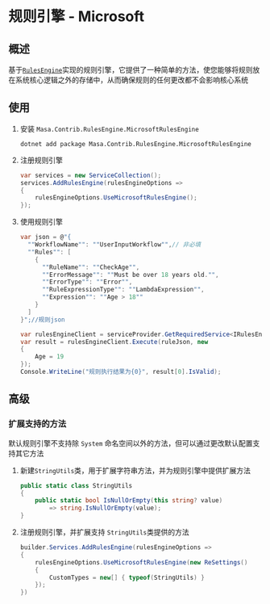 # 规则引擎 - Microsoft

## 概述

基于[`RulesEngine`](https://github.com/microsoft/RulesEngine)实现的规则引擎，它提供了一种简单的方法，使您能够将规则放在系统核心逻辑之外的存储中，从而确保规则的任何更改都不会影响核心系统

## 使用

1. 安装 `Masa.Contrib.RulesEngine.MicrosoftRulesEngine`

   ```shell 终端
   dotnet add package Masa.Contrib.RulesEngine.MicrosoftRulesEngine
   ```

2. 注册规则引擎

   ```csharp Program.cs
   var services = new ServiceCollection();
   services.AddRulesEngine(rulesEngineOptions =>
   {
       rulesEngineOptions.UseMicrosoftRulesEngine();
   });
   ```

3. 使用规则引擎

   ```csharp
   var json = @"{
     ""WorkflowName"": ""UserInputWorkflow"",// 非必填
     ""Rules"": [
       {
         ""RuleName"": ""CheckAge"",
         ""ErrorMessage"": ""Must be over 18 years old."",
         ""ErrorType"": ""Error"",
         ""RuleExpressionType"": ""LambdaExpression"",
         ""Expression"": ""Age > 18""
       }
     ]
   }";//规则json
   
   var rulesEngineClient = serviceProvider.GetRequiredService<IRulesEngineClient>();
   var result = rulesEngineClient.Execute(ruleJson, new
   {
       Age = 19
   });
   Console.WriteLine("规则执行结果为{0}", result[0].IsValid);
   ```

## 高级

### 扩展支持的方法

默认规则引擎不支持除 `System` 命名空间以外的方法，但可以通过更改默认配置支持其它方法

1. 新建`StringUtils`类，用于扩展字符串方法，并为规则引擎中提供扩展方法

   ```csharp
   public static class StringUtils
   {
       public static bool IsNullOrEmpty(this string? value)
           => string.IsNullOrEmpty(value);
   }
   ```

2. 注册规则引擎，并扩展支持 `StringUtils`类提供的方法

   ```csharp Program.cs
   builder.Services.AddRulesEngine(rulesEngineOptions =>
   {
       rulesEngineOptions.UseMicrosoftRulesEngine(new ReSettings()
       {
           CustomTypes = new[] { typeof(StringUtils) }
       });
   })
   ```
